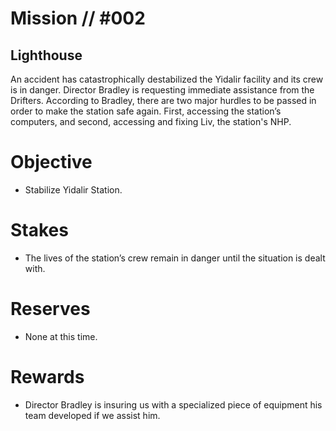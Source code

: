 # Mission // #002
## Lighthouse

An accident has catastrophically destabilized the Yidalir facility and its crew is in danger. Director Bradley is requesting immediate assistance from the Drifters. According to Bradley, there are two major hurdles to be passed in order to make the station safe again. First, accessing the station’s computers, and second, accessing and fixing Liv, the station's NHP.

# Objective
- Stabilize Yidalir Station.

# Stakes
- The lives of the station’s crew remain in danger until the situation is dealt with.

# Reserves
- None at this time.

# Rewards
- Director Bradley is insuring us with a specialized piece of equipment his team developed if we assist him.